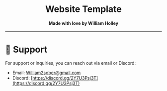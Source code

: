 <h1 align="center">
  Website Template
</h1>
<h4 align="center">Made with love by William Holley</h4>

---------

# 💖 Support
For support or inquiries, you can reach out via email or Discord:

- Email: [William2sober@gmail.com](mailto:William2sober@gmail.com)
- Discord: [https://discord.gg/2Y7U3Psj3T](https://discord.gg/2Y7U3Psj3T)
